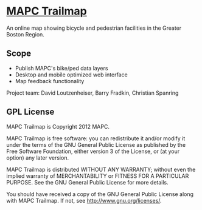 # [MAPC Trailmap](http://trailmap.mapc.org/)

An online map showing bicycle and pedestrian facilities in the Greater Boston Region.

## Scope

* Publish MAPC's bike/ped data layers
* Desktop and mobile optimized web interface
* Map feedback functionality

Project team: David Loutzenheiser, Barry Fradkin, Christian Spanring

## GPL License

MAPC Trailmap is Copyright 2012 MAPC.  

MAPC Trailmap is free software: you can redistribute it and/or modify it under the terms of the GNU General Public License as published by the Free Software Foundation, either version 3 of the License, or (at your option) any later version.  

MAPC Trailmap is distributed WITHOUT ANY WARRANTY; without even the implied warranty of MERCHANTABILITY or FITNESS FOR A PARTICULAR PURPOSE. See the GNU General Public License for more details.  

You should have received a copy of the GNU General Public License along with MAPC Trailmap. If not, see <http://www.gnu.org/licenses/>.
